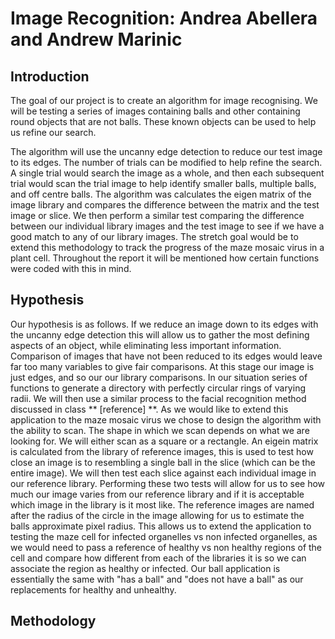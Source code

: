 # Image Recognition: Andrea Abellera and Andrew Marinic
 ## Introduction
<p>	The goal of our project is to create an algorithm for  image recognising. We will be testing a series of images containing balls and other containing round objects that are not balls. These known objects can be used to help us refine our search. </p>
	 <p>	The algorithm  will use the uncanny edge detection to reduce our test image to its edges. The number of trials can be modified to help refine the search. A single trial would search the image as a whole, and then each subsequent trial would scan the trial image to help identify smaller balls, multiple balls, and off centre balls. The algorithm was calculates the eigen matrix of the image library and compares the difference between the matrix and the test image or slice.  We then perform a similar test comparing the difference between our individual library images and the test image to see if we have a good match to any of our library images. The stretch goal would be to extend this methodology to track the progress of the maze mosaic virus in a plant cell. Throughout the report it will be mentioned how certain functions were coded with this in mind.</p> 

## Hypothesis
<p> Our hypothesis is as follows. If we reduce an image down to its edges with the uncanny edge detection this will allow us to gather the most defining aspects of an object, while eliminating less important information. Comparison of images that have not been reduced to its edges would leave far too many variables to give fair comparisons. At this stage our image is just edges, and so our our library comparisons. In our situation series of functions to generate a directory with perfectly circular rings of varying radii. We will then use a similar process to the facial recognition method discussed in class ** [reference] **. As we would like to extend this application to the maze mosaic virus we chose to design the algorithm with the ability to scan. The shape in which we scan depends on what we are looking for. We will either scan as a square or a rectangle. An eigein matrix is calculated from the library of reference images, this is used to test how close an image is to resembling a single ball in the slice (which can be the entire image). We will then test each slice against each individual image in our reference library. Performing these two tests will allow for us to see how much our image varies from our reference library and if it is acceptable which image in the library is it most like. The reference images are named after the radius of the circle in the image allowing for us to estimate the balls approximate pixel radius. This allows us to extend the application to testing the maze cell for infected organelles vs non infected organelles, as we would need to pass a reference of healthy vs non healthy regions of the cell and compare how different from each of the libraries it is so we can associate the region as healthy or infected. Our ball application is essentially the same with "has a ball" and "does not have a ball" as our replacements for healthy and unhealthy. </p>

## Methodology

<!--stackedit_data:
eyJoaXN0b3J5IjpbLTE5MTI5NTIzMTIsNTU0NTUxODk4LC0xNz
kyNTA0NTE5LC03Mjc3NTQ4ODEsMTMzOTkyMTE4M119
-->